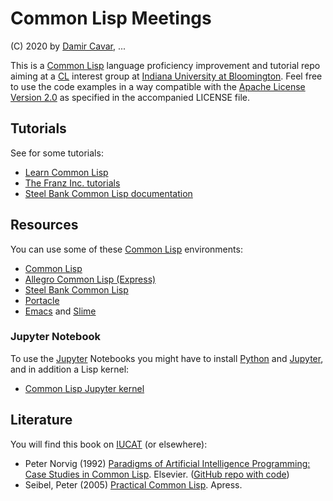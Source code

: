 # Common Lisp Meetings

(C) 2020 by [Damir Cavar], ...

This is a [Common Lisp] language proficiency improvement and tutorial repo aiming at a [CL] interest group at [Indiana University at Bloomington]. Feel free to use the code examples in a way compatible with the [Apache License Version 2.0] as specified in the accompanied LICENSE file.


## Tutorials

See for some tutorials:

- [Learn Common Lisp](https://lisp-lang.org/learn/)
- [The Franz Inc. tutorials](https://franz.com/support/tutorials/)
- [Steel Bank Common Lisp documentation](http://www.sbcl.org/manual/index.html)


## Resources

You can use some of these [Common Lisp] environments:

- [Common Lisp]
- [Allegro Common Lisp (Express)](https://franz.com/products/packages/)
- [Steel Bank Common Lisp]
- [Portacle](https://portacle.github.io/)
- [Emacs] and [Slime]


### Jupyter Notebook

To use the [Jupyter] Notebooks you might have to install [Python] and [Jupyter], and in addition a Lisp kernel:

- [Common Lisp Jupyter kernel](https://github.com/yitzchak/common-lisp-jupyter)


## Literature

You will find this book on [IUCAT](https://iucat.iu.edu/) (or elsewhere):

- Peter Norvig (1992) [Paradigms of Artificial Intelligence Programming: Case Studies in Common Lisp](https://www.elsevier.com/books/paradigms-of-artificial-intelligence-programming/norvig/978-0-08-057115-7). Elsevier. ([GitHub repo with code](https://github.com/norvig/paip-lisp))
- Seibel, Peter (2005) [Practical Common Lisp](https://www.apress.com/us/book/9781590592397). Apress.



[Apache License Version 2.0]: https://www.apache.org/licenses/LICENSE-2.0 "Apache License Version 2.0"
[Python]: https://www.python.org/ "Python"
[Jupyter]: https://jupyter.org/ "Jupyter"
[Common Lisp]: https://lisp-lang.org/ "Common Lisp"
[CL]: https://lisp-lang.org/ "Common Lisp"
[Steel Bank Common Lisp]: http://www.sbcl.org/ "Steel Bank Common Lisp"
[SBCL]: http://www.sbcl.org/ "Steel Bank Common Lisp"
[Emacs]: https://www.gnu.org/software/emacs/ "Emacs"
[Slime]: https://common-lisp.net/project/slime/ "Slime"
[Damir Cavar]: http://damir.cavar.me/ "Damir Cavar"
[Indiana University at Bloomington]: https://www.indiana.edu/ "Indiana University at Bloomington"
